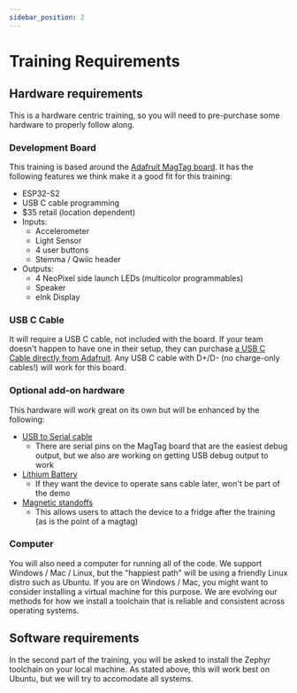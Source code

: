 ```yaml
---
sidebar_position: 2
---
```


# Training Requirements

## Hardware requirements

This is a hardware centric training, so you will need to pre-purchase some hardware to properly follow along. 

### Development Board

This training is based around the [Adafruit MagTag board](https://www.adafruit.com/product/4800). It has the following features we think make it a good fit for this training:

* ESP32-S2
* USB C cable programming
* $35 retail (location dependent)
* Inputs: 
  * Accelerometer
  * Light Sensor
  * 4 user buttons
  * Stemma / Qwiic header
* Outputs: 
  * 4 NeoPixel side launch LEDs (multicolor programmables)
  * Speaker
  * eInk Display

### USB C Cable

It will require a USB C cable, not included with the board. If your team doesn't happen to have one in their setup, they can purchase [a USB C Cable directly from Adafruit](https://www.adafruit.com/product/4473). Any USB C cable with D+/D- (no charge-only cables!) will work for this board.

### Optional add-on hardware 

This hardware will work great on its own but will be enhanced by the following:

* [USB to Serial cable](https://www.adafruit.com/product/954)
  * There are serial pins on the MagTag board that are the easiest debug output, but we also are working on getting USB debug output to work
* [Lithium Battery](https://www.adafruit.com/product/4237)
  * If they want the device to operate sans cable later, won't be part of the demo
* [Magnetic standoffs](https://www.adafruit.com/product/4631)
  * This allows users to attach the device to a fridge after the training (as is the point of a magtag)

### Computer 

You will also need a computer for running all of the code. We support Windows / Mac / Linux, but the "happiest path" will be using a friendly Linux distro such as Ubuntu. If you are on Windows / Mac, you might want to consider installing a virtual machine for this purpose. We are evolving our methods for how we install a toolchain that is reliable and consistent across operating systems.  


## Software requirements

In the second part of the training, you will be asked to install the Zephyr toolchain on your local machine. As stated above, this will work best on Ubuntu, but we will try to accomodate all systems. 


